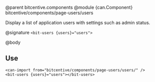 @parent bitcentive.components
@module {can.Component} bitcentive/components/page-users/users <bit-users>

Display a list of application users with settings such as admin status.

@signature `<bit-users {users}="users">`

@body

## Use

```
<can-import from="bitcentive/components/page-users/users/" />
<bit-users {users}="users"></bit-users>
```
